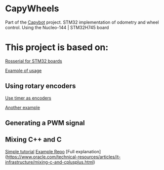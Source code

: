 # CapyWheels
Part of the [Capybot](https://github.com/JorgePerC/TheLastOfThem) project. STM32 implementation of odometry and wheel control. 
Using the Nucleo-144 | STM32H745 board


# This project is based on:

[Rosserial for STM32 boards](https://github.com/yoneken/rosserial_stm32)

[Example of usage](https://github.com/xav-jann1/rosserial_stm32f4/blob/master/README.md#usage)

## Using rotary encoders

[Use timer as encoders](http://elastic-notes.blogspot.com/p/cubemx-stm32-encoder-interface.html)

[Another example](https://www.yashkudale.com/electronics/design-tips-use-peripherals-where-ever-possible/)

## Generating a PWM signal


## Mixing C++ and C
[Simple tutorial](https://shawnhymel.com/1941/how-to-use-c-with-stm32cubeide/)
[Example Repo](https://github.com/BradenSunwold/stm32-hal-with-cpp/blob/main/Core/Src/CppBlinkPinout.cpp)
[Full explanation] (https://www.oracle.com/technical-resources/articles/it-infrastructure/mixing-c-and-cplusplus.html)